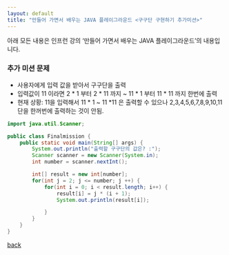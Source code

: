 ```yaml
---
layout: default
title: "만들어 가면서 배우는 JAVA 플레이그라운드 <구구단 구현하기 추가미션>"
---
```

아래 모든 내용은 인프런 강의 ‘만들어 가면서 배우는 JAVA 플레이그라운드’의 내용입니다.  


### 추가 미션 문제  

- 사용자에게 입력 값을 받아서 구구단을 출력
- 입력값이 11 이라면 2 * 1 부터 2 * 11 까지 ~ 11 * 1 부터 11 * 11 까지 한번에 출력
- 현재 상황: 11을 입력해서 11 * 1 ~ 11 *11 은 출력할 수 있으나 2,3,4,5,6,7,8,9,10,11 단을 한꺼번에 출력하는 것이 안됨.  


```java
import java.util.Scanner;

public class Finalmission {
    public static void main(String[] args) {
        System.out.println("출력할 구구단의 값은? :");
        Scanner scanner = new Scanner(System.in);
        int number = scanner.nextInt();

        int[] result = new int[number];
        for(int j = 2; j <= number; j ++) {
        	for(int i = 0; i < result.length; i++) {
            	result[i] = j * (i + 1);
            	System.out.println(result[i]);

            }
        }
    }
}
```  


  [back](./)
